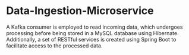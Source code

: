 # Data-Ingestion-Microservice
A Kafka consumer is employed to read incoming data, which undergoes processing before being stored in a MySQL database using Hibernate. Additionally, a set of RESTful services is created using Spring Boot to facilitate access to the processed data.
